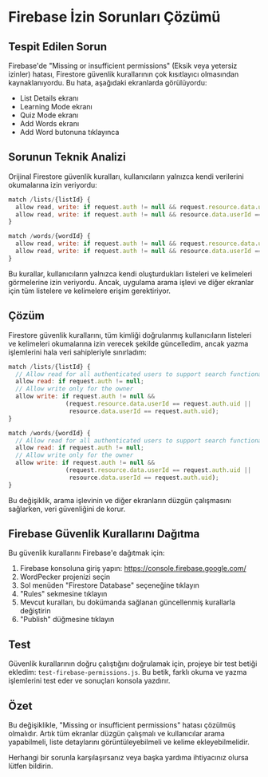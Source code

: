 # Firebase İzin Sorunları Çözümü

## Tespit Edilen Sorun

Firebase'de "Missing or insufficient permissions" (Eksik veya yetersiz izinler) hatası, Firestore güvenlik kurallarının çok kısıtlayıcı olmasından kaynaklanıyordu. Bu hata, aşağıdaki ekranlarda görülüyordu:

- List Details ekranı
- Learning Mode ekranı
- Quiz Mode ekranı
- Add Words ekranı
- Add Word butonuna tıklayınca

## Sorunun Teknik Analizi

Orijinal Firestore güvenlik kuralları, kullanıcıların yalnızca kendi verilerini okumalarına izin veriyordu:

```javascript
match /lists/{listId} {
  allow read, write: if request.auth != null && request.resource.data.userId == request.auth.uid;
  allow read, write: if request.auth != null && resource.data.userId == request.auth.uid;
}

match /words/{wordId} {
  allow read, write: if request.auth != null && request.resource.data.userId == request.auth.uid;
  allow read, write: if request.auth != null && resource.data.userId == request.auth.uid;
}
```

Bu kurallar, kullanıcıların yalnızca kendi oluşturdukları listeleri ve kelimeleri görmelerine izin veriyordu. Ancak, uygulama arama işlevi ve diğer ekranlar için tüm listelere ve kelimelere erişim gerektiriyor.

## Çözüm

Firestore güvenlik kurallarını, tüm kimliği doğrulanmış kullanıcıların listeleri ve kelimeleri okumalarına izin verecek şekilde güncelledim, ancak yazma işlemlerini hala veri sahipleriyle sınırladım:

```javascript
match /lists/{listId} {
  // Allow read for all authenticated users to support search functionality
  allow read: if request.auth != null;
  // Allow write only for the owner
  allow write: if request.auth != null && 
                (request.resource.data.userId == request.auth.uid || 
                 resource.data.userId == request.auth.uid);
}

match /words/{wordId} {
  // Allow read for all authenticated users to support search functionality
  allow read: if request.auth != null;
  // Allow write only for the owner
  allow write: if request.auth != null && 
                (request.resource.data.userId == request.auth.uid || 
                 resource.data.userId == request.auth.uid);
}
```

Bu değişiklik, arama işlevinin ve diğer ekranların düzgün çalışmasını sağlarken, veri güvenliğini de korur.

## Firebase Güvenlik Kurallarını Dağıtma

Bu güvenlik kurallarını Firebase'e dağıtmak için:

1. Firebase konsoluna giriş yapın: https://console.firebase.google.com/
2. WordPecker projenizi seçin
3. Sol menüden "Firestore Database" seçeneğine tıklayın
4. "Rules" sekmesine tıklayın
5. Mevcut kuralları, bu dokümanda sağlanan güncellenmiş kurallarla değiştirin
6. "Publish" düğmesine tıklayın

## Test

Güvenlik kurallarının doğru çalıştığını doğrulamak için, projeye bir test betiği ekledim: `test-firebase-permissions.js`. Bu betik, farklı okuma ve yazma işlemlerini test eder ve sonuçları konsola yazdırır.

## Özet

Bu değişiklikle, "Missing or insufficient permissions" hatası çözülmüş olmalıdır. Artık tüm ekranlar düzgün çalışmalı ve kullanıcılar arama yapabilmeli, liste detaylarını görüntüleyebilmeli ve kelime ekleyebilmelidir.

Herhangi bir sorunla karşılaşırsanız veya başka yardıma ihtiyacınız olursa lütfen bildirin.
